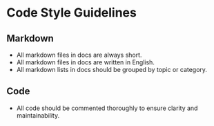 # Code Style Guidelines

## Markdown
- All markdown files in docs are always short.
- All markdown files in docs are written in English.
- All markdown lists in docs should be grouped by topic or category.

## Code
- All code should be commented thoroughly to ensure clarity and maintainability.
